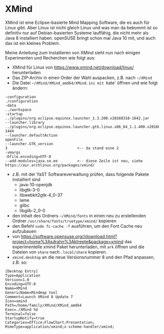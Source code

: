# XMind

XMind ist eine Eclipse-basierte Mind Mapping Software, die es auch für Linux gibt. Aber Linux ist nicht gleich Linux und was man da bekommt ist so definitiv nur auf Debian-basierten Systeme lauffähig, die nicht mehr als Java 8 installiert haben. openSUSE bringt schon mal Java 10 mit, und auch das ist ein kleines Problem.

Meine Anleitung zum Installieren von XMind sieht nun nach einigen Experimenten und Recherchen wie folgt aus:

* XMind für Linux von https://www.xmind.net/download/linux/ herunterladen
* Das ZIP-Archiv in einen Order der Wahl auspacken, z.B. nach `~/XMind`
* Die Datei `~/XMind/XMind_amd64/XMind.ini mit `kate` öffnen und wie folgt ändern:

```
-configuration
./configuration
-data
../workspace
-startup
../plugins/org.eclipse.equinox.launcher_1.3.200.v20160318-1642.jar
--launcher.library
../plugins/org.eclipse.equinox.launcher.gtk.linux.x86_64_1.1.400.v20160518-1444
--launcher.defaultAction
openFile
--launcher.GTK_version
3                                <-- da stand eine 2
-vmargs
-Dfile.encoding=UTF-8
--add-modules=java.se.ee         <-- diese Zeile ist neu, siehe https://aur.archlinux.org/packages/xmind/
```
* z.B. mit der YaST Softwareverwaltung prüfen, dass folgende Pakete installiert sind
  * java-10-openjdk
  * libgtk-3-0
  * libwebkit2gtk-4_0-37
  * lame 
  * glibc
  * libglib-2_0-0
* den Inhalt des Ordners `~/XMind/fonts` in einen neu zu erstellenden Ordner `/usr/share/fonts/truetype/xmind/` kopieren
* den Befehl `sudo fc-cache -f` ausführen, um den Font Cache neu aufzubauen
* von https://software.opensuse.org//download.html?project=home%3Asdrahn%3Aktrepte&package=xmind das experimentelle xmind Paket herunterladen, mit `ark` öffnen und die Dateien von `share` nach `.local/share` kopieren.
* `xmind.desktop` an die neue Versionsnummer 8 und den Pfad anpassen, z.B. so:

```
[Desktop Entry]
Type=Application
Version=1.0
Encoding=UTF-8
Name=XMind
GenericName=Mindmap tool
Comment=Launch XMind 8 Update 7
Icon=xmind
Path=/home/family/XMind/XMind_amd64
Exec=./XMind %U
Terminal=false
StartupNotify=true
Categories=Office;FlowChart;Presentation;
MimeType=application/xmind;x-scheme-handler/xmind;
```
